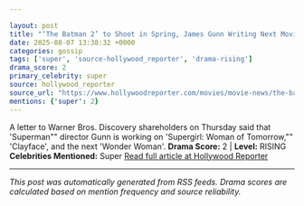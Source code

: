 ```yaml
---

layout: post
title: "‘The Batman 2’ to Shoot in Spring, James Gunn Writing Next Movie in “Super” Family""
date: 2025-08-07 13:38:32 +0000
categories: gossip
tags: ['super', 'source-hollywood_reporter', 'drama-rising']
drama_score: 2
primary_celebrity: super
source: hollywood_reporter
source_url: "https://www.hollywoodreporter.com/movies/movie-news/the-batman-2-next-spring-james-gunn-super-movie-dc-studios-1236339305/""
mentions: {'super': 2}
---
```


A letter to Warner Bros. Discovery shareholders on Thursday said that 'Superman"" director Gunn is working on 'Supergirl: Woman of Tomorrow,"" 'Clayface', and the next 'Wonder Woman'. **Drama Score:** 2 | **Level:** RISING **Celebrities Mentioned:** Super [Read full article at Hollywood Reporter](https://www.hollywoodreporter.com/movies/movie-news/the-batman-2-next-spring-james-gunn-super-movie-dc-studios-1236339305/)

---

*This post was automatically generated from RSS feeds. Drama scores are calculated based on mention frequency and source reliability.*